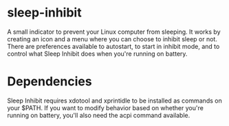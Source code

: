 # sleep-inhibit
A small indicator to prevent your Linux computer from sleeping. It works by
creating an icon and a menu where you can choose to inhibit sleep or not. There
are preferences available to autostart, to start in inhibit mode, and to control
what Sleep Inhibit does when you're running on battery.

# Dependencies
Sleep Inhibit requires xdotool and xprintidle to be installed as commands on
your $PATH. If you want to modify behavior based on whether you're running on
battery, you'll also need the acpi command available.
